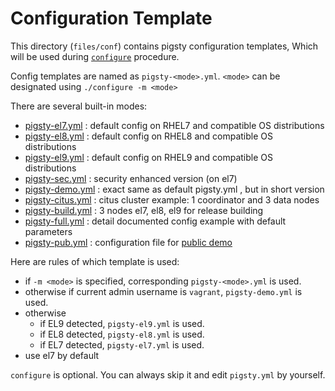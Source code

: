 # Configuration Template

This directory (`files/conf`) contains pigsty configuration templates, Which will be used during [`configure`](https://github.com/Vonng/pigsty/wiki/Configuration) procedure.

Config templates are named as `pigsty-<mode>.yml`.  `<mode>` can be designated using `./configure -m <mode>`

There are several built-in modes:

* [pigsty-el7.yml](pigsty-el7.yml) : default config on RHEL7 and compatible OS distributions
* [pigsty-el8.yml](pigsty-el8.yml) : default config on RHEL8 and compatible OS distributions
* [pigsty-el9.yml](pigsty-el9.yml) : default config on RHEL9 and compatible OS distributions
* [pigsty-sec.yml](pigsty-sec.yml) : security enhanced version (on el7)
* [pigsty-demo.yml](pigsty-demo.yml) : exact same as default pigsty.yml , but in short version
* [pigsty-citus.yml](pigsty-citus.yml) : citus cluster example: 1 coordinator and 3 data nodes
* [pigsty-build.yml](pigsty-build.yml) : 3 nodes el7, el8, el9 for release building
* [pigsty-full.yml](pigsty-default.yml) : detail documented config example with default parameters
* [pigsty-pub.yml](pigsty-pub.yml) : configuration file for [public demo](http://demo.pigsty.cc)


Here are rules of which template is used:

* if `-m <mode>` is specified, corresponding `pigsty-<mode>.yml` is used.
* otherwise if current admin username is `vagrant`, `pigsty-demo.yml` is used.
* otherwise
  * if EL9 detected, `pigsty-el9.yml` is used.
  * if EL8 detected, `pigsty-el8.yml` is used.
  * if EL7 detected, `pigsty-el7.yml` is used.
* use el7 by default

`configure` is optional. You can always skip it and edit `pigsty.yml` by yourself. 